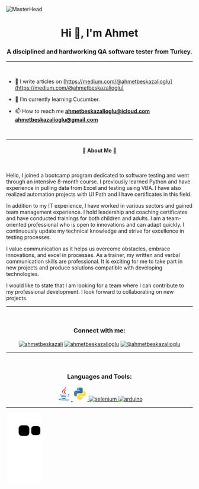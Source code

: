 ![MasterHead](https://media.licdn.com/dms/image/D4D16AQGNxjcChG5eIw/profile-displaybackgroundimage-shrink_350_1400/0/1702868131173?e=1709769600&v=beta&t=z3VF5JOltLZUyMWDjEggySddhFbxUXqgyXaAkTOxBV4)
<h1 align="center">Hi 👋, I'm Ahmet</h1>
<h3 align="center">A disciplined and hardworking QA software tester from Turkey.</h3>
<hr>
<br>


- 📝 I write articles on [https://medium.com/@ahmetbeskazalioglu](https://medium.com/@ahmetbeskazalioglu)
  
- 🌱 I’m currently learning Cucumber.

- 📫 How to reach me **ahmetbeskazalioglu@icloud.com**
                     **ahmetbeskazalioglu@gmail.com**
<br>
  <hr>
  <h4 align="center">🎯 About Me 🎯</h4>
  <br>
    <p align="left">Hello, I joined a bootcamp program dedicated to software testing and went through an intensive 8-month course. I previously learned Python and have experience in pulling data from Excel and testing using VBA. I have also realized automation projects with UI Path and I have certificates in this field. </p>
      <p align="left">In addition to my IT experience, I have worked in various sectors and gained team management experience. I hold leadership and coaching certificates and have conducted trainings for both children and adults. I am a team-oriented professional who is open to innovations and can adapt quickly. I continuously update my technical knowledge and strive for excellence in testing processes. </p>
      <p align="left">I value communication as it helps us overcome obstacles, embrace innovations, and excel in processes. As a trainer, my written and verbal communication skills are professional. It is exciting for me to take part in new projects and produce solutions compatible with developing technologies. </p>
      <p align="left">I would like to state that I am looking for a team where I can contribute to my professional development. I look forward to collaborating on new projects.</p>
<hr>
<br>

<h3 align="center">Connect with me:</h3>
<p align="center">
<a href="https://twitter.com/ahmetbeskazali" target="blank"><img align="center" src="https://raw.githubusercontent.com/rahuldkjain/github-profile-readme-generator/master/src/images/icons/Social/twitter.svg" alt="ahmetbeskazali" height="30" width="40" /></a>
<a href="https://linkedin.com/in/ahmetbeskazalioglu" target="blank"><img align="center" src="https://raw.githubusercontent.com/rahuldkjain/github-profile-readme-generator/master/src/images/icons/Social/linked-in-alt.svg" alt="ahmetbeskazalioglu" height="30" width="40" /></a>
<a href="https://medium.com/@ahmetbeskazalioglu" target="blank"><img align="center" src="https://raw.githubusercontent.com/rahuldkjain/github-profile-readme-generator/master/src/images/icons/Social/medium.svg" alt="@ahmetbeskazalioglu" height="30" width="40" /></a>
  <hr>
</p>
<br>
<h3 align="center">Languages and Tools:</h3>
<p align="center"> <a href="https://www.java.com" target="_blank" rel="noreferrer"> <img src="https://raw.githubusercontent.com/devicons/devicon/master/icons/java/java-original.svg" alt="java" width="40" height="40"/> </a> <a href="https://www.python.org" target="_blank" rel="noreferrer"> <img src="https://raw.githubusercontent.com/devicons/devicon/master/icons/python/python-original.svg" alt="python" width="40" height="40"/> </a> <a href="https://www.selenium.dev" target="_blank" rel="noreferrer"> <img src="https://raw.githubusercontent.com/detain/svg-logos/780f25886640cef088af994181646db2f6b1a3f8/svg/selenium-logo.svg" alt="selenium" width="40" height="40"/> </a> <a href="https://www.arduino.cc/" target="_blank" rel="noreferrer"> <img src="https://cdn.worldvectorlogo.com/logos/arduino-1.svg" alt="arduino" width="40" height="40"/> </a>  </p>
<hr>

<picture style="display: block; margin-left: auto; margin-right: auto;">
  <source media="(prefers-color-scheme: dark)" srcset="https://raw.githubusercontent.com/AhmetBeskazalioglu/AhmetBeskazalioglu/output/github-contribution-grid-snake-dark.svg">
  <source media="(prefers-color-scheme: light)" srcset="https://raw.githubusercontent.com/AhmetBeskazalioglu/AhmetBeskazalioglu/output/github-contribution-grid-snake.svg">
  <img alt="github contribution grid snake animation" src="https://raw.githubusercontent.com/AhmetBeskazalioglu/AhmetBeskazalioglu/output/github-contribution-grid-snake.svg">
</picture>

